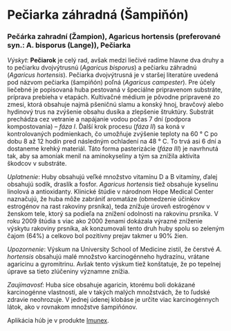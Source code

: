 Pečiarka záhradná (Šampiňón)
============================

### Pečárka zahradní (Žampion), Agaricus hortensis (preferované syn.: A. bisporus (Lange)), Pečiarka

*Výskyt*: **Pečiarok** je celý rad, avšak medzi liečivé radíme hlavne dva druhy
a to pečiarku dvojvýtrusnú (*Agaricus bisporus*) a pečiarku záhradnú (*Agaricus
hortensis*). Pečiarka dvojvýtrusná je v staršej literatúre uvedená pod názvom
pečiarka (šampiňón) poľná (*Agaricus campester*). Pre účely liečebné je
popisovaná huba pestovaná v špeciálne pripravenom substráte, príprava prebieha v
etapách. Kultivačné médium je pôvodne pripravené zo zmesi, ktorá obsahuje najmä
pšeničnú slamu a konský hnoj, bravčový alebo hydinový trus na zvýšenie obsahu
dusíka a zlepšenie štruktúry. Substrát prechádza cez vetranie a napájanie vodou
počas 7 dní (podpora kompostovania) – *fáza I*. Ďalší krok procesu (*fáza II*)
sa koná v kontrolovaných podmienkach, čo umožňuje zvýšenie teploty na 60 ° C po
dobu 8 až 12 hodín pred následným ochladení na 48 ° C. To trvá asi 6 dní a
dostaneme krehký materiál. Táto forma pasterizácie (*fáza III*) je navrhnutá
tak, aby sa amoniak menil na aminokyseliny a tým sa znížila aktivita škodcov v
substráte.

*Uplatnenie*: Huby obsahujú veľké množstvo vitamínu D a B vitamíny, ďalej
obsahujú sodík, draslík a fosfor. *Agaricus hortensis* tiež obsahuje kyselinu
linolová a antioxidanty. Klinické štúdie v národnom Hope Medical Center
naznačujú, že huba môže zabrániť aromatáze (obmedzenie účinkov estrogénov na
rast rakoviny prsníka), teda znížuje úroveň estrogénov v ženskom tele, ktorý sa
podieľa na znížení odolnosti na rakovinu prsníka. V roku 2009 štúdia s viac ako
2000 ženami dokázala výrazné zníženie výskytu rakoviny prsníka, ak konzumovali
tento druh huby spolu so zeleným čajom (64%) a celkovo bol pozitívny prejav
takmer u 90% žien.

*Upozornenie*: Výskum na University School of Medicine zistil, že čerstvé *A.
hortensis* obsahujú malé množstvo karcinogénneho hydrazínu, vrátane agaricinu a
gyromitrinu. Avšak tento výskum tiež konštatuje, že po tepelnej úprave sa tieto
zlúčeniny významne znížia.

*Zaujímavosť*: Huba síce obsahuje agaricin, ktorému boli dokázané karcinogénne
vlastnosti, ale v takých malých množstvách, že to ľudské zdravie neohrozuje. V
jednej údenej klobáse je určite viac karcinogénnych látok, ako v rovnakom
množstve šampiňónov.

Aplikácia húb je v produkte [Imunex](../elixiry/duhovy-imunex).
